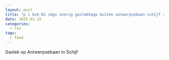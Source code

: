 ```yaml
---
layout: post
title: "p 1 bzb-01 ibgs overig gaslekkage buiten antwerpsebaan schijf 203093 201033"
date: 2025-01-15
categories: 
  - rss
tags: 
  - feed
---
```


Gaslek op Antwerpsebaan in Schijf
